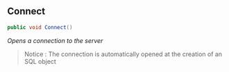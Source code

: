 ## Connect

```csharp
public void Connect()
```

_Opens a connection to the server_

> Notice : The connection is automatically opened at the creation of an SQL object



